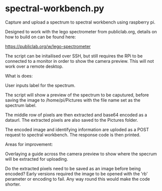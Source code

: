 # spectral-workbench.py
Capture and upload a spectrum to spectral workbench using raspberry pi.

Designed to work with the lego spectrometer from publiclab.org, details on how to build on can be found here:

https://publiclab.org/w/lego-spectrometer

The script can be initailised over SSH, but still requires the RPi to be connected to a monitor in order to show the camera preview. This will not work over a remote desktop.

What is does:

  User inputs label for the spectrum.
  
  The script will show a preview of the spectrum to be caputured, before saving the image to /home/pi/Pictures with the file name set as the spectrum label.
  
  The middle row of pixels are then extracted and base64 encoded as a dataurl. The extracted pixels are also saved to the Pictures folder. 
  
  The encoded image and identifying information are uploded as a POST request to spectral workbench. The response code is then printed.


Areas for improvement:

  Overlaying a guide across the camera preview to show where the specrum will be extracted for uploading.
  
  Do the extracted pixels need to be saved as an image before being encoded? Early versions required the image to be opened with the 'rb' perameter or encoding to fail. Any way round this would make the code shorter.
  
